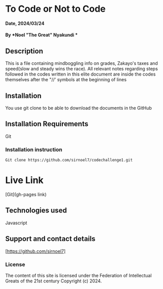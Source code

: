# To Code or Not to Code

#### Date, 2024/03/24

#### By *Noel "The Great" Nyakundi *

## Description
This is a file containing mindboggling info on grades, Zakayo's taxes and speed(slow and steady wins the race).
All relevant notes regarding steps followed in the codes written in this elite document are inside the codes themselves after the "//' symbols at the beginning of lines

## Installation
You use git clone to be able to download the documents in the GitHub

## Installation Requirements
Git

### Installation instruction
```
Git clone https://github.com/sirnoel7/codechallenge1.git

```

# Live Link
[Git](gh-pages link)

## Technologies used

Javascript

## Support and contact details
[https://github.com/sirnoel7]

### License
The content of this site is licensed under the Federation of Intellectual Greats of the 21st century
Copyright (c) 2024.
